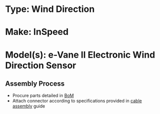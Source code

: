 # Type: Wind Direction
# Make: InSpeed
# Model(s): e-Vane II Electronic Wind Direction Sensor

## Assembly Process
- Procure parts detailed in [BoM](BoM_WindDirection_InSpeed.csv)
- Attach connector according to specifications provided in [cable assembly](CableAssembly_-_WindDirection_InSpeed.pdf) guide